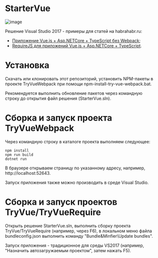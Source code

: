 # StarterVue
![image](https://habrastorage.org/webt/ga/kb/3m/gakb3m1grxnqjvb7jfmo_5sya6m.png)

Решение Visual Studio 2017 - примеры для статей на habrahabr.ru:
- [Приложение Vue.js + Asp.NETCore + TypeScript без Webpack](https://habrahabr.ru/post/349880/);
- [RequireJS для приложений Vue.js + Asp.NETCore + TypeScript](https://habrahabr.ru/post/350056/).

# Установка

Скачать или клонировать этот репозиторий, установить NPM-пакеты в проекте TryVueWebpack при помощи npm-install-try-vue-webpack.bat.

Рекомендуется выполнить обновление пакетов через командную строку до открытия файл решения (StarterVue.sln).

# Сборка и запуск проекта TryVueWebpack
Через командную строку в каталоге проекта выполняем следующее:
```dos
npm install
npm run build
dotnet run
```
В браузере открываем страницу по указанному адресу, например, http://localhost:52643.

Запуск приложения также можно производить в среде Visual Studio.

# Сборка и запуск проектов TryVue/TryVueRequire
Открыть решение StarterVue.sln, выполнить сборку проекта TryVue/TryVueRequire (например, через F6), в локальном меню файла bundleconfig.json выполнить команду "Bundle&Minfier\Update bundles".

Запуск приложения - традиционное для среды VS2017 (например, "Назначить автозагружаемым проектом", затем нажать F5).
